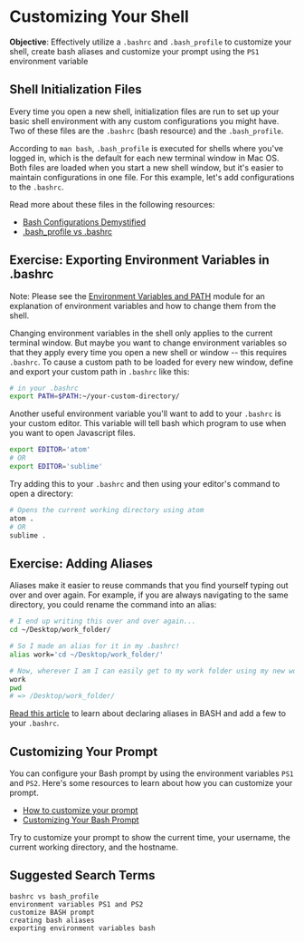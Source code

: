 # Customizing Your Shell

**Objective**: Effectively utilize a `.bashrc` and `.bash_profile` to customize your shell, create bash aliases and customize your prompt using the `PS1` environment variable

## Shell Initialization Files

Every time you open a new shell, initialization files are run to set up your basic shell environment with any custom configurations you might have. Two of these files are the `.bashrc` (bash resource) and the `.bash_profile`.

According to `man bash`, `.bash_profile` is executed for shells where you've logged in, which is the default for each new terminal window in Mac OS. Both files are loaded when you start a new shell window, but it's easier to maintain configurations in one file. For this example, let's add configurations to the `.bashrc`.

Read more about these files in the following resources:

- [Bash Configurations Demystified](http://dghubble.com/blog/posts/.bashprofile-.profile-and-.bashrc-conventions/)
- [.bash_profile vs .bashrc](http://www.joshstaiger.org/archives/2005/07/bash_profile_vs.html)

## Exercise: Exporting Environment Variables in .bashrc

Note: Please see the [Environment Variables and PATH](https://curriculum.learnersguild.org/modules/Terminal-Basics/exercises/Environment-Variables-And-PATH.md) module for an explanation of environment variables and how to change them from the shell. 

Changing environment variables in the shell only applies to the current terminal window. But maybe you want to change environment variables so that they apply every time you open a new shell or window -- this requires `.bashrc`. To cause a custom path to be loaded for every new window, define and export your custom path in `.bashrc` like this:

```bash
# in your .bashrc
export PATH=$PATH:~/your-custom-directory/
```

Another useful environment variable you'll want to add to your `.bashrc` is your custom editor. This variable will tell bash which program to use when you want to open Javascript files.

```bash
export EDITOR='atom'
# OR
export EDITOR='sublime'
```

Try adding this to your `.bashrc` and then using your editor's command to open a directory:

```bash
# Opens the current working directory using atom
atom .
# OR
sublime .
```

## Exercise: Adding Aliases

Aliases make it easier to reuse commands that you find yourself typing out over and over again. For example, if you are always navigating to the same directory, you could rename the command into an alias:

```bash
# I end up writing this over and over again...
cd ~/Desktop/work_folder/

# So I made an alias for it in my .bashrc!
alias work='cd ~/Desktop/work_folder/'

# Now, wherever I am I can easily get to my work folder using my new work command
work
pwd
# => /Desktop/work_folder/
```

[Read this article](https://www.digitalocean.com/community/tutorials/an-introduction-to-useful-bash-aliases-and-functions) to learn about declaring aliases in BASH and add a few to your `.bashrc`.

## Customizing Your Prompt

You can configure your Bash prompt by using the environment variables `PS1` and `PS2`. Here's some resources to learn about how you can customize your prompt.

- [How to customize your prompt](https://www.digitalocean.com/community/tutorials/how-to-customize-your-bash-prompt-on-a-linux-vps)
- [Customizing Your Bash Prompt](http://www.aimeemarieknight.com/customizing-bash-prompt/)

Try to customize your prompt to show the current time, your username, the current working directory, and the hostname.

## Suggested Search Terms
```
bashrc vs bash_profile
environment variables PS1 and PS2
customize BASH prompt
creating bash aliases
exporting environment variables bash
```

